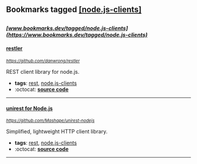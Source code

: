 ## Bookmarks tagged [[node.js-clients]](https://www.bookmarks.dev/search?q=[node.js-clients])

_<sup><sup>[www.bookmarks.dev/tagged/node.js-clients](https://www.bookmarks.dev/tagged/node.js-clients)</sup></sup>_
---
#### [restler](https://github.com/danwrong/restler)
_<sup>https://github.com/danwrong/restler</sup>_

REST client library for node.js.
* **tags**: [rest](../tagged/rest.md), [node.js-clients](../tagged/node.js-clients.md)
* :octocat: **[source code](https://github.com/danwrong/restler)**
---
#### [unirest for Node.js](https://github.com/Mashape/unirest-nodejs)
_<sup>https://github.com/Mashape/unirest-nodejs</sup>_

Simplified, lightweight HTTP client library.
* **tags**: [rest](../tagged/rest.md), [node.js-clients](../tagged/node.js-clients.md)
* :octocat: **[source code](https://github.com/Mashape/unirest-nodejs)**
---
